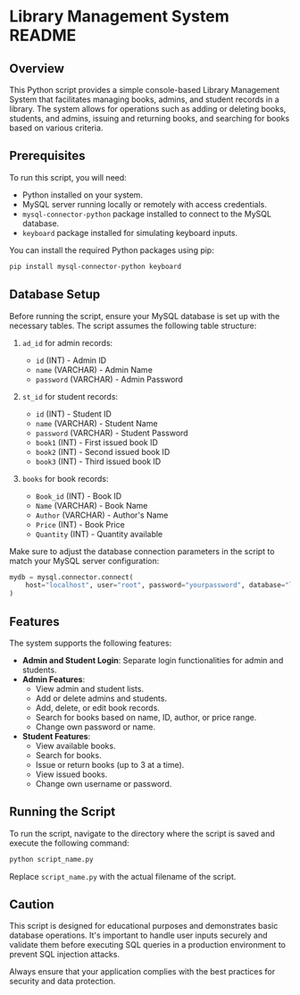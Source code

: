 # Library Management System README

## Overview

This Python script provides a simple console-based Library Management System that facilitates managing books, admins, and student records in a library. The system allows for operations such as adding or deleting books, students, and admins, issuing and returning books, and searching for books based on various criteria.

## Prerequisites

To run this script, you will need:

- Python installed on your system.
- MySQL server running locally or remotely with access credentials.
- `mysql-connector-python` package installed to connect to the MySQL database.
- `keyboard` package installed for simulating keyboard inputs.

You can install the required Python packages using pip:

```bash
pip install mysql-connector-python keyboard
```

## Database Setup

Before running the script, ensure your MySQL database is set up with the necessary tables. The script assumes the following table structure:

1. `ad_id` for admin records:
   - `id` (INT) - Admin ID
   - `name` (VARCHAR) - Admin Name
   - `password` (VARCHAR) - Admin Password

2. `st_id` for student records:
   - `id` (INT) - Student ID
   - `name` (VARCHAR) - Student Name
   - `password` (VARCHAR) - Student Password
   - `book1` (INT) - First issued book ID
   - `book2` (INT) - Second issued book ID
   - `book3` (INT) - Third issued book ID

3. `books` for book records:
   - `Book_id` (INT) - Book ID
   - `Name` (VARCHAR) - Book Name
   - `Author` (VARCHAR) - Author's Name
   - `Price` (INT) - Book Price
   - `Quantity` (INT) - Quantity available

Make sure to adjust the database connection parameters in the script to match your MySQL server configuration:

```python
mydb = mysql.connector.connect(
    host="localhost", user="root", password="yourpassword", database="library"
)
```

## Features

The system supports the following features:

- **Admin and Student Login**: Separate login functionalities for admin and students.
- **Admin Features**:
  - View admin and student lists.
  - Add or delete admins and students.
  - Add, delete, or edit book records.
  - Search for books based on name, ID, author, or price range.
  - Change own password or name.
- **Student Features**:
  - View available books.
  - Search for books.
  - Issue or return books (up to 3 at a time).
  - View issued books.
  - Change own username or password.

## Running the Script

To run the script, navigate to the directory where the script is saved and execute the following command:

```bash
python script_name.py
```

Replace `script_name.py` with the actual filename of the script.

## Caution

This script is designed for educational purposes and demonstrates basic database operations. It's important to handle user inputs securely and validate them before executing SQL queries in a production environment to prevent SQL injection attacks. 

Always ensure that your application complies with the best practices for security and data protection.
